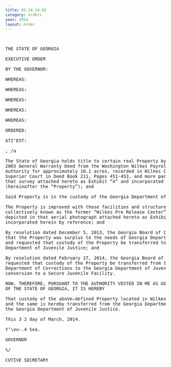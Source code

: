 ```yaml
---
title: 03.24.14.02
category: orders
year: 2014
layout: order
---
```


<pre> 

THE STATE OF GEORGIA

EXECUTIVE ORDER

BY THE GOVERNOR:

WHEREAS:

WHEREAS:

WHEREAS:

WHEREAS:

WHEREAS:

ORDERED:

ATI‘EST:

, /a

The State of Georgia holds title to certain real Property by virtue of a March 17,
2003 General Warranty Deed from the Washington Wilkes Payroll Development
Authority for approximately 10.1 acres, recorded in Wilkes County Clerk of
Superior Court in Deed Book 211, Pages 451-453, and more particularly shown on
that survey attached hereto as Exhibit “A” and incorporated herein by reference
(hereinafter the “Property”); and

Said Property is in the custody of the Georgia Department of Corrections; and

The Property is improved with those facilities and structures which are
collectively known as the former “Wilkes Pre Release Center”, more particularly
depicted in that aerial photograph attached hereto as Exhibit “B” and
incorporated herein by reference; and

By resolution dated December 5, 2013, the Georgia Board of Corrections resolved
that the Property was surplus to the needs of Georgia Department of Corrections
and requested that custody of the Property be transferred to the Georgia
Department of Juvenile Justice; and

By resolution dated February 27, 2014, the Georgia Board of Juvenile Justice
requested that custody of the Property be transferred from the Georgia
Department of Corrections to the Georgia Department of Juvenile Justice for
conversion to a Secure Juvenile Facility.

NOW, THEREFORE, PURSUANT TO THE AUTHORITY VESTED IN ME AS GOVERNOR
OF THE STATE OF GEORGIA, IT IS HEREBY

That custody of the aboVe—defined Property located in Wilkes County, Georgia be
and the same is hereby transferred from the Georgia Department of Corrections to
the Georgia Department of Juvenile Justice.

This 3 2 day of March, 2014.

Y‘\ou-.4 Sea.

GOVERNOR

%/

CUTIVE SECRETARY

</pre>
